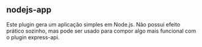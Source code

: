 ## nodejs-app

Este plugin gera um aplicação simples em Node.js. Não possui efeito prático sozinho, mas pode ser usado para compor algo mais funcional com o plugin express-api.